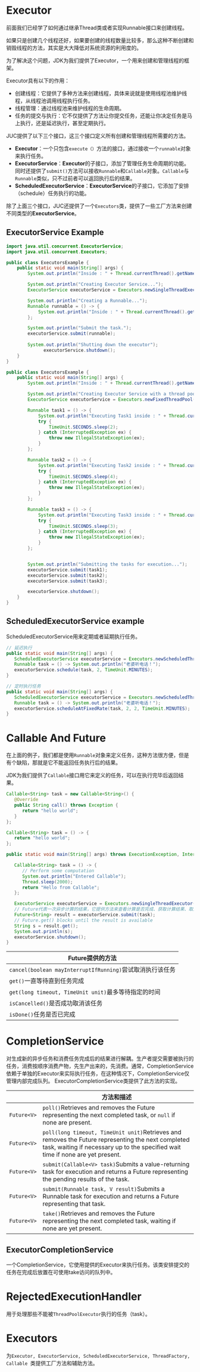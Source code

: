 # Executor

前面我们已经学了如何通过继承Thread类或者实现Runnable接口来创建线程。

如果只是创建几个线程还好，如果要创建的线程数量比较多，那么这种不断创建和销毁线程的方法，其实是大大降低对系统资源的利用度的。

为了解决这个问题，JDK为我们提供了Executor，一个用来创建和管理线程的框架。

Executor具有以下的作用：

-   创建线程：它提供了多种方法来创建线程，具体来说就是使用线程池维护线程，从线程池调用线程执行任务。
-   线程管理：通过线程池来维护线程的生命周期。
-   任务的提交与执行：它不仅提供了方法让你提交任务，还能让你决定任务是马上执行，还是延迟执行，甚至定期执行。

JUC提供了以下三个接口，这三个接口定义所有创建和管理线程所需要的方法。

-   **Executor**：一个只包含`execute（）`方法的接口，通过接收一个`runnable`对象来执行任务。
-   **ExecutorService**：**Executor**的子接口，添加了管理任务生命周期的功能。同时还提供了`submit()`方法可以接收`Runnable`和`Callable`对象。`Callable`与`Runnable`类似，只不过前者可以返回执行后的结果。
-   **ScheduledExecutorService**：**ExecutorService**的子接口，它添加了安排（schedule）任务执行的功能。

除了上面三个接口，JUC还提供了一个`Executors`类，提供了一些工厂方法来创建不同类型的**ExecutorService**。

## ExecutorService Example

```java
import java.util.concurrent.ExecutorService;
import java.util.concurrent.Executors;

public class ExecutorsExample {
    public static void main(String[] args) {
        System.out.println("Inside : " + Thread.currentThread().getName());

        System.out.println("Creating Executor Service...");
        ExecutorService executorService = Executors.newSingleThreadExecutor();

        System.out.println("Creating a Runnable...");
        Runnable runnable = () -> {
            System.out.println("Inside : " + Thread.currentThread().getName());
        };

        System.out.println("Submit the task.");
        executorService.submit(runnable);
      
        System.out.println("Shutting down the executor");
			  executorService.shutdown();
    }
}
```

```java
public class ExecutorsExample {
    public static void main(String[] args) {
        System.out.println("Inside : " + Thread.currentThread().getName());

        System.out.println("Creating Executor Service with a thread pool of Size 2");
        ExecutorService executorService = Executors.newFixedThreadPool(2);

        Runnable task1 = () -> {
            System.out.println("Executing Task1 inside : " + Thread.currentThread().getName());
            try {
                TimeUnit.SECONDS.sleep(2);
            } catch (InterruptedException ex) {
                throw new IllegalStateException(ex);
            }
        };

        Runnable task2 = () -> {
            System.out.println("Executing Task2 inside : " + Thread.currentThread().getName());
            try {
                TimeUnit.SECONDS.sleep(4);
            } catch (InterruptedException ex) {
                throw new IllegalStateException(ex);
            }
        };

        Runnable task3 = () -> {
            System.out.println("Executing Task3 inside : " + Thread.currentThread().getName());
            try {
                TimeUnit.SECONDS.sleep(3);
            } catch (InterruptedException ex) {
                throw new IllegalStateException(ex);
            }
        };


        System.out.println("Submitting the tasks for execution...");
        executorService.submit(task1);
        executorService.submit(task2);
        executorService.submit(task3);

        executorService.shutdown();
    }
}
```

## ScheduledExecutorService example

ScheduledExecutorService用来定期或者延期执行任务。

```JAVA
// 延迟执行
public static void main(String[] args) {
   ScheduledExecutorService executorService = Executors.newScheduledThreadPool(1);
   Runnable task = () -> System.out.println("老婆听电话！");
   executorService.schedule(task, 2, TimeUnit.MINUTES);
}
```

```JAVA
// 定时执行任务
public static void main(String[] args) {
   ScheduledExecutorService executorService = Executors.newScheduledThreadPool(1);
   Runnable task = () -> System.out.println("老婆听电话！");
   executorService.scheduleAtFixedRate(task, 2, 2, TimeUnit.MINUTES);
}
```

# Callable And Future

在上面的例子，我们都是使用`Runnable`对象来定义任务，这种方法很方便，但是有个缺陷，那就是它不能返回任务执行后的结果。

JDK为我们提供了`Callable`接口用它来定义的任务，可以在执行完毕后返回结果。

```java
Callable<String> task = new Callable<String>() {
   @Override
   public String call() throws Exception {
      return "hello world";
   }
};

Callable<String> task = () -> {
   return "hello world";
};
```

```java
public static void main(String[] args) throws ExecutionException, InterruptedException {

   Callable<String> task = () -> {
      // Perform some computation
      System.out.println("Entered Callable");
      Thread.sleep(2000);
      return "Hello from Callable";
   };

   ExecutorService executorService = Executors.newSingleThreadExecutor();
   // Future代表一次异步计算的结果，它提供方法来查看计算是否完成、获取计算结果、取消计算。
   Future<String> result = executorService.submit(task);
   // Future.get() blocks until the result is available
   String s = result.get();
   System.out.println(s);
   executorService.shutdown();
}
```

| Future提供的方法                                          |
| --------------------------------------------------------- |
| `cancel(boolean mayInterruptIfRunning)`尝试取消执行该任务 |
| `get()`一直等待直到任务完成                               |
| `get(long timeout, TimeUnit unit)`最多等待指定的时间      |
| `isCancelled()`是否成功取消该任务                         |
| `isDone()`任务是否已完成                                  |

# CompletionService

对生成新的异步任务和消费任务完成后的结果进行解耦。生产者提交需要被执行的任务，消费按顺序消费产物，先生产出来的，先消费。通常，CompletionService依赖于单独的Executor来实际执行任务，在这种情况下，CompletionService仅管理内部完成队列。 ExecutorCompletionService类提供了此方法的实现。

|             | 方法和描述                                                   |
| ----------- | ------------------------------------------------------------ |
| `Future<V>` | `poll()`Retrieves and removes the Future representing the next completed task, or `null` if none are present. |
| `Future<V>` | `poll(long timeout, TimeUnit unit)`Retrieves and removes the Future representing the next completed task, waiting if necessary up to the specified wait time if none are yet present. |
| `Future<V>` | `submit(Callable<V> task)`Submits a value-returning task for execution and returns a Future representing the pending results of the task. |
| `Future<V>` | `submit(Runnable task, V result)`Submits a Runnable task for execution and returns a Future representing that task. |
| `Future<V>` | `take()`Retrieves and removes the Future representing the next completed task, waiting if none are yet present. |

## ExecutorCompletionService

一个CompletionService，它使用提供的Executor来执行任务。该类安排提交的任务在完成后放置在可使用take访问的队列中。

# RejectedExecutionHandler

用于处理那些不能被`ThreadPoolExecutor`执行的任务（task）。

# Executors

为`Executor, ExecutorService, ScheduledExecutorService, ThreadFactory, Callable `类提供工厂方法和辅助方法。

